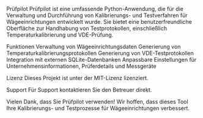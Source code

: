 Prüfpilot
Prüfpilot ist eine umfassende Python-Anwendung, die für die Verwaltung und Durchführung von Kalibrierungs- und Testverfahren für Wägeeinrichtungen entwickelt wurde. 
Sie bietet eine benutzerfreundliche Oberfläche zur Handhabung von Testprotokollen, einschließlich Temperaturkalibrierung und VDE-Prüfung.


Funktionen
Verwaltung von Wägeeinrichtungsdaten
Generierung von Temperaturkalibrierungsprotokollen
Generierung von VDE-Testprotokollen
Integration mit externen SQLite-Datenbanken
Anpassbare Einstellungen für Unternehmensinformationen, Prüferdetails und Messgeräte

Lizenz
Dieses Projekt ist unter der MIT-Lizenz lizenziert.

Support
Für Support kontaktieren Sie den Betreuer direkt.

Vielen Dank, dass Sie Prüfpilot verwenden! Wir hoffen, dass dieses Tool Ihre Kalibrierungs- und Testprozesse für Wägeeinrichtungen verbessert.
